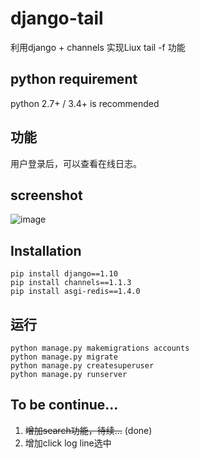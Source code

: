 django-tail
===========

利用django + channels 实现Liux tail -f 功能

## python requirement
python 2.7+ / 3.4+ is recommended

## 功能
用户登录后，可以查看在线日志。

## screenshot
![image](https://github.com/xianfuxing/django-tail/raw/master/static/images/sample.png)
## Installation
<pre>
<code>pip install django==1.10</code>
<code>pip install channels==1.1.3</code>
<code>pip install asgi-redis==1.4.0</code>
</pre>

## 运行
<pre>
<code>python manage.py makemigrations accounts</code>
<code>python manage.py migrate</code>
<code>python manage.py createsuperuser</code>
<code>python manage.py runserver</code>
</pre>

## To be continue...
1. ~~增加search功能，待续...~~ (done)
2. 增加click log line选中
